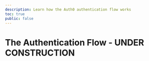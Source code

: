 ```yaml
---
description: Learn how the Auth0 authentication flow works
toc: true
public: false
---
```

# The Authentication Flow - UNDER CONSTRUCTION
